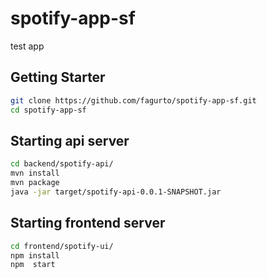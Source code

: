 # spotify-app-sf
test app


## Getting Starter

```sh
git clone https://github.com/fagurto/spotify-app-sf.git
cd spotify-app-sf

```
## Starting api server
```sh
cd backend/spotify-api/
mvn install
mvn package
java -jar target/spotify-api-0.0.1-SNAPSHOT.jar

```

## Starting frontend server
```sh
cd frontend/spotify-ui/
npm install
npm  start

```
